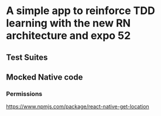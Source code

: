 # A simple app to reinforce TDD learning with the new RN architecture and expo 52


## Test Suites 


## Mocked Native code
### Permissions
https://www.npmjs.com/package/react-native-get-location